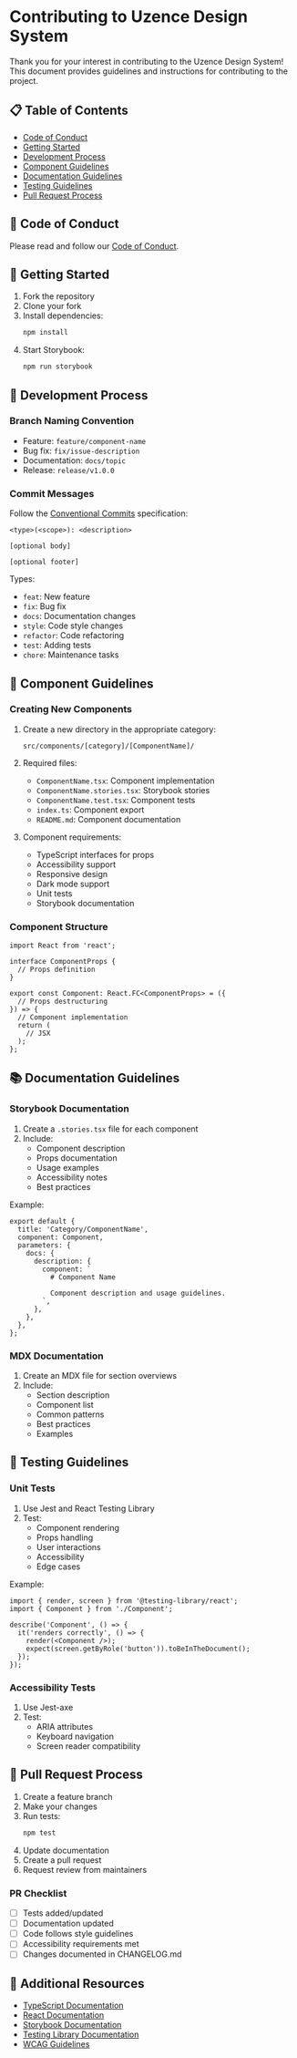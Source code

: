 # Contributing to Uzence Design System

Thank you for your interest in contributing to the Uzence Design System! This document provides guidelines and instructions for contributing to the project.

## 📋 Table of Contents

- [Code of Conduct](#code-of-conduct)
- [Getting Started](#getting-started)
- [Development Process](#development-process)
- [Component Guidelines](#component-guidelines)
- [Documentation Guidelines](#documentation-guidelines)
- [Testing Guidelines](#testing-guidelines)
- [Pull Request Process](#pull-request-process)

## 🤝 Code of Conduct

Please read and follow our [Code of Conduct](CODE_OF_CONDUCT.md).

## 🚀 Getting Started

1. Fork the repository
2. Clone your fork
3. Install dependencies:
   ```bash
   npm install
   ```
4. Start Storybook:
   ```bash
   npm run storybook
   ```

## 🔧 Development Process

### Branch Naming Convention

- Feature: `feature/component-name`
- Bug fix: `fix/issue-description`
- Documentation: `docs/topic`
- Release: `release/v1.0.0`

### Commit Messages

Follow the [Conventional Commits](https://www.conventionalcommits.org/) specification:

```
<type>(<scope>): <description>

[optional body]

[optional footer]
```

Types:
- `feat`: New feature
- `fix`: Bug fix
- `docs`: Documentation changes
- `style`: Code style changes
- `refactor`: Code refactoring
- `test`: Adding tests
- `chore`: Maintenance tasks

## 🎨 Component Guidelines

### Creating New Components

1. Create a new directory in the appropriate category:
   ```
   src/components/[category]/[ComponentName]/
   ```

2. Required files:
   - `ComponentName.tsx`: Component implementation
   - `ComponentName.stories.tsx`: Storybook stories
   - `ComponentName.test.tsx`: Component tests
   - `index.ts`: Component export
   - `README.md`: Component documentation

3. Component requirements:
   - TypeScript interfaces for props
   - Accessibility support
   - Responsive design
   - Dark mode support
   - Unit tests
   - Storybook documentation

### Component Structure

```tsx
import React from 'react';

interface ComponentProps {
  // Props definition
}

export const Component: React.FC<ComponentProps> = ({
  // Props destructuring
}) => {
  // Component implementation
  return (
    // JSX
  );
};
```

## 📚 Documentation Guidelines

### Storybook Documentation

1. Create a `.stories.tsx` file for each component
2. Include:
   - Component description
   - Props documentation
   - Usage examples
   - Accessibility notes
   - Best practices

Example:
```tsx
export default {
  title: 'Category/ComponentName',
  component: Component,
  parameters: {
    docs: {
      description: {
        component: `
          # Component Name
          
          Component description and usage guidelines.
        `,
      },
    },
  },
};
```

### MDX Documentation

1. Create an MDX file for section overviews
2. Include:
   - Section description
   - Component list
   - Common patterns
   - Best practices
   - Examples

## 🧪 Testing Guidelines

### Unit Tests

1. Use Jest and React Testing Library
2. Test:
   - Component rendering
   - Props handling
   - User interactions
   - Accessibility
   - Edge cases

Example:
```tsx
import { render, screen } from '@testing-library/react';
import { Component } from './Component';

describe('Component', () => {
  it('renders correctly', () => {
    render(<Component />);
    expect(screen.getByRole('button')).toBeInTheDocument();
  });
});
```

### Accessibility Tests

1. Use Jest-axe
2. Test:
   - ARIA attributes
   - Keyboard navigation
   - Screen reader compatibility

## 🔄 Pull Request Process

1. Create a feature branch
2. Make your changes
3. Run tests:
   ```bash
   npm test
   ```
4. Update documentation
5. Create a pull request
6. Request review from maintainers

### PR Checklist

- [ ] Tests added/updated
- [ ] Documentation updated
- [ ] Code follows style guidelines
- [ ] Accessibility requirements met
- [ ] Changes documented in CHANGELOG.md

## 📝 Additional Resources

- [TypeScript Documentation](https://www.typescriptlang.org/docs/)
- [React Documentation](https://reactjs.org/docs/getting-started.html)
- [Storybook Documentation](https://storybook.js.org/docs/react/get-started/introduction)
- [Testing Library Documentation](https://testing-library.com/docs/)
- [WCAG Guidelines](https://www.w3.org/WAI/standards-guidelines/wcag/) 